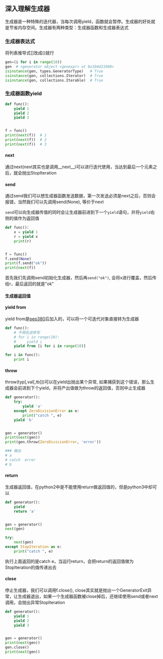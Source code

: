 ## 深入理解生成器
生成器是一种特殊的迭代器，当每次调用yield，函数就会暂停。生成器的好处就是节省内存空间。生成器有两种类型：生成器函数和生成器表达式

### 生成器表达式
将列表推导式[]改成()就行
```python
gen=(i for i in range(10))
gen  # <generator object <genexpr> at 0x104d21960>
isinstance(gen, types.GeneratorType)   # True
isinstance(gen, collections.Iterator)  # True
isinstance(gen, collections.Iterable)  # True
```

### 生成器函数yield

```python
def func():
    yield 1
    yield 2
    yield 3


f = func()
print(next(f))  # 1
print(next(f))  # 2
print(next(f))  # 3
```

#### next
通过next(next其实也是调用__next__)可以进行迭代使用，当达到最后一个元素之后，就会抛出StopIteration

#### send
通过send我们可以想生成器函数发送数据，第一次发送必须是next之后，否则会报错，当然我们可以先调用send(None), 等价于next

`send`可以向生成器传值的同时会让生成器前进到下一个`yield`语句，并将`yield`右侧的值作为返回值

```python
def func():
    x = yield 1
    r = yield x
    print(r)


f = func()
f.send(None)
print(f.send("ok"))
print(next(f))
```
首先我们先调用send初始化生成器，然后再`send("ok")`, 会将x进行覆盖，然后传给r，最后返回的就是"ok"

#### 生成器返回值


#### yield from
yield from是[pep380](https://www.python.org/dev/peps/pep-0380/)后加入的，可以将一个可迭代对象直接转为生成器

```python
def func():
    # 不用在这样写
    # for i in range(10):
    #     yield i
    yield from [i for i in range(10)]

for i in func():
    print i
```

#### throw
throw(typ[,val[,tb]])可以在yield出抛出某个异常, 如果捕获到这个错误，那么生成器会前进到下个yield，并将产出值做为throw的返回值，否则中止生成器

```python
def generator():
    try:
        yield 'a'
    except ZeroDivisionError as e:
        print("catch ", e)
    yield 'b'


gen = generator()
print(next(gen))     
print(gen.throw(ZeroDivisionError, 'error')) 

### 输出
# a
# catch  error
# b
```

#### return
生成器返回值，在python2中是不能使用return做返回值的，但是python3中却可以


```python
def generator():
    yield
    return 'a'


gen = generator()
next(gen)

try:
    next(gen)
except StopIteration as e:
    print("catch ", e)
```
执行上面返回的是catch e，当运行return，会把return的返回值做为StopIteration的值传递出去

#### close
停止生成器，我们可以调用f.close(), close其实就是抛出一个GeneratorExit异常，让生成器退出，如果一个生成器函数被close掉后，还继续使用send或者next调用，会抛出异常StopIteration

```python
def generator():
    yield 1
    yield 2
    yield 3


gen = generator()
print(next(gen))
gen.close()
print(next(gen))
```